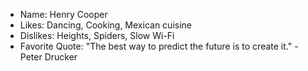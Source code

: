 - Name: Henry Cooper
- Likes: Dancing, Cooking, Mexican cuisine
- Dislikes: Heights, Spiders, Slow Wi-Fi
- Favorite Quote: "The best way to predict the future is to create it." - Peter Drucker
